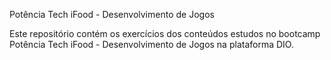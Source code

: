 Potência Tech iFood - Desenvolvimento de Jogos

Este repositório contém os exercícios dos conteúdos estudos no bootcamp Potência Tech iFood - Desenvolvimento de Jogos na plataforma DIO.

